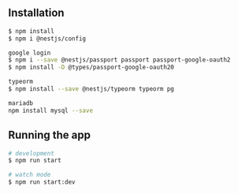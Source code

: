 ## Installation

```bash
$ npm install
$ npm i @nestjs/config

google login
$ npm i --save @nestjs/passport passport passport-google-oauth2
$ npm install -D @types/passport-google-oauth20

typeorm
$ npm install --save @nestjs/typeorm typeorm pg

mariadb
npm install mysql --save
```

## Running the app

```bash
# development
$ npm run start

# watch mode
$ npm run start:dev


```
